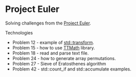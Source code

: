 # Project Euler

Solving challenges from the [Project Euler](https://projecteuler.net/).

Technologies
* Problem 12 - example of [std::transform](https://en.cppreference.com/w/cpp/algorithm/transform).
* Problem 15 - how to use [TTMath](https://www.ttmath.org/) library.
* Problem 18 - read and parse text file.
* Problem 24 - how to generate array permutations.
* Problem 27 - Sieve of Eratosthenes algorithm
* Problem 42 - std::count_if and std::accumulate examples.